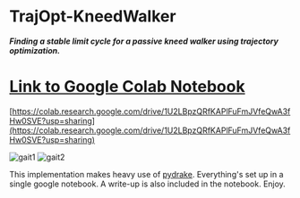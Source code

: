 # TrajOpt-KneedWalker

***Finding a stable limit cycle for a passive kneed walker using trajectory optimization.***

# [Link to Google Colab Notebook](https://colab.research.google.com/drive/1U2LBpzQRfKAPlFuFmJVfeQwA3fHw0SVE?usp=sharing)
[https://colab.research.google.com/drive/1U2LBpzQRfKAPlFuFmJVfeQwA3fHw0SVE?usp=sharing](https://colab.research.google.com/drive/1U2LBpzQRfKAPlFuFmJVfeQwA3fHw0SVE?usp=sharing)

![gait1](https://user-images.githubusercontent.com/25934206/113655118-3c283d00-9667-11eb-9c45-47c2c14adf6b.gif) ![gait2](https://user-images.githubusercontent.com/25934206/113655092-316da800-9667-11eb-8221-5d4141e66a42.gif)


This implementation makes heavy use of [pydrake](https://drake.mit.edu/python_bindings.html). Everything's set up in a single google notebook. A write-up is also included in the notebook. Enjoy. 



